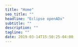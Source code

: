 ```yaml
---
title: "Home"
seo_title: ""
headline: "Eclipse openADx"
subtitle: ""
description: ""
tagline: ""
date: 2019-03-14T15:50:25-04:00
---
```

